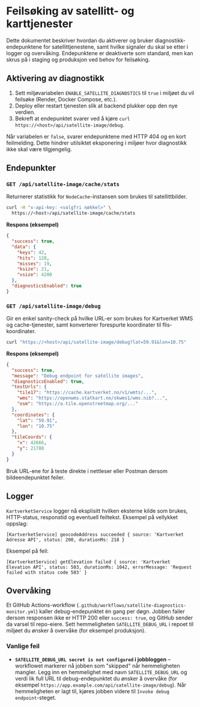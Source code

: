 # Feilsøking av satellitt- og karttjenester

Dette dokumentet beskriver hvordan du aktiverer og bruker diagnostikk-endepunktene for satellittjenestene, samt hvilke signaler du
skal se etter i logger og overvåking. Endepunktene er deaktiverte som standard, men kan skrus på i staging og produksjon ved
behov for feilsøking.

## Aktivering av diagnostikk

1. Sett miljøvariabelen `ENABLE_SATELLITE_DIAGNOSTICS` til `true` i miljøet du vil feilsøke (Render, Docker Compose, etc.).
2. Deploy eller restart tjenesten slik at backend plukker opp den nye verdien.
3. Bekreft at endepunktet svarer ved å kjøre `curl https://<host>/api/satellite-image/debug`.

Når variabelen er `false`, svarer endepunktene med HTTP 404 og en kort feilmelding. Dette hindrer utilsiktet eksponering i miljøer
hvor diagnostikk ikke skal være tilgjengelig.

## Endepunkter

### `GET /api/satellite-image/cache/stats`

Returnerer statistikk for `NodeCache`-instansen som brukes til satellittbilder.

```bash
curl -H "x-api-key: <valgfri nøkkel>" \
  https://<host>/api/satellite-image/cache/stats
```

**Respons (eksempel)**

```json
{
  "success": true,
  "data": {
    "keys": 42,
    "hits": 128,
    "misses": 19,
    "ksize": 21,
    "vsize": 4200
  },
  "diagnosticsEnabled": true
}
```

### `GET /api/satellite-image/debug`

Gir en enkel sanity-check på hvilke URL-er som brukes for Kartverket WMS og cache-tjenester, samt konverterer forespurte
koordinater til flis-koordinater.

```bash
curl "https://<host>/api/satellite-image/debug?lat=59.91&lon=10.75"
```

**Respons (eksempel)**

```json
{
  "success": true,
  "message": "Debug endpoint for satellite images",
  "diagnosticsEnabled": true,
  "testUrls": {
    "tile17": "https://cache.kartverket.no/v1/wmts/...",
    "wms": "https://openwms.statkart.no/skwms1/wms.nib?...",
    "osm": "https://a.tile.openstreetmap.org/..."
  },
  "coordinates": {
    "lat": "59.91",
    "lon": "10.75"
  },
  "tileCoords": {
    "x": 42666,
    "y": 21788
  }
}
```

Bruk URL-ene for å teste direkte i nettleser eller Postman dersom bildeendepunktet feiler.

## Logger

`KartverketService` logger nå eksplisitt hvilken eksterne kilde som brukes, HTTP-status, responstid og eventuell feiltekst. Eksempel
på vellykket oppslag:

```
[KartverketService] geocodeAddress succeeded { source: 'Kartverket Adresse API', status: 200, durationMs: 218 }
```

Eksempel på feil:

```
[KartverketService] getElevation failed { source: 'Kartverket Elevation API', status: 503, durationMs: 1042, errorMessage: 'Request failed with status code 503' }
```

## Overvåking

Et GitHub Actions-workflow (`.github/workflows/satellite-diagnostics-monitor.yml`) kaller debug-endepunktet én gang per døgn. Jobben
failer dersom responsen ikke er HTTP 200 eller `success: true`, og GitHub sender da varsel til repo-eiere. Sett hemmeligheten
`SATELLITE_DEBUG_URL` i repoet til miljøet du ønsker å overvåke (for eksempel produksjon).

### Vanlige feil

- **`SATELLITE_DEBUG_URL secret is not configured` i jobbloggen** – workflowet markerer nå jobben som "skipped" når hemmeligheten
  mangler. Legg inn en hemmelighet med navn `SATELLITE_DEBUG_URL` og verdi lik full URL til debug-endepunktet du ønsker å
  overvåke (for eksempel `https://app.example.com/api/satellite-image/debug`). Når hemmeligheten er lagt til, kjøres jobben videre
  til `Invoke debug endpoint`-steget.
